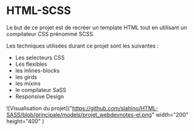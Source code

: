 # HTML-SCSS

Le but de ce projet est de recréer un template HTML tout en utilisant un compilateur CSS prénommé SCSS. 

Les techniques utilisées durant ce projet sont les suivantes : 
 - Les selecteurs CSS 
 - Les flexibles 
 - les inlines-blocks
 - les girds 
 - les mixins 
 - le compilateur SaSS
 - Responsive Design

![Visualisation du projet]("https://github.com/slahino/HTML-SASS/blob/principale/models/projet_webdevnotes-el.png" width="200" height="400" )


